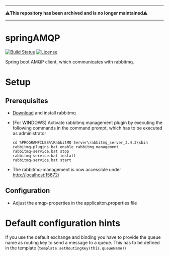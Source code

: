 ___

:warning:**This repository has been archived and is no longer maintained**:warning:
___

# springAMQP 
[![Build Status](https://travis-ci.org/rufer7/springAMQP-client.svg?branch=master)](https://travis-ci.org/rufer7/springAMQP-client)
[![License](https://img.shields.io/badge/license-Apache%20License%202.0-blue.svg)](https://github.com/rufer7/springAMQP-client/blob/master/LICENSE)

Spring boot AMQP client, which communicates with rabbitmq.


# Setup

## Prerequisites

* [Download](http://www.rabbitmq.com/download.html) and install rabbitmq
* [For WINDOWS] Activate rabbitmq management plugin by executing the following commands in the command prompt, which has to be executed as administrator

    ```
    cd %PROGRAMFILES%\RabbitMQ Server\rabbitmq_server_3.4.3\sbin
    rabbitmq-plugins.bat enable rabbitmq_management
    rabbitmq-service.bat stop
    rabbitmq-service.bat install
    rabbitmq-service.bat start
    ```

* The rabbitmq-management is now accessible under [http://localhost:15672/](http://localhost:15672/)


## Configuration

* Adjust the amqp-properties in the applicaiton.properties file


# Default configuration hints

If you use the default exchange and binding you have to provide the queue name as routing key to send a message to a queue. This has to be defined in the template (`template.setRoutingKey(this.queueName)`)
